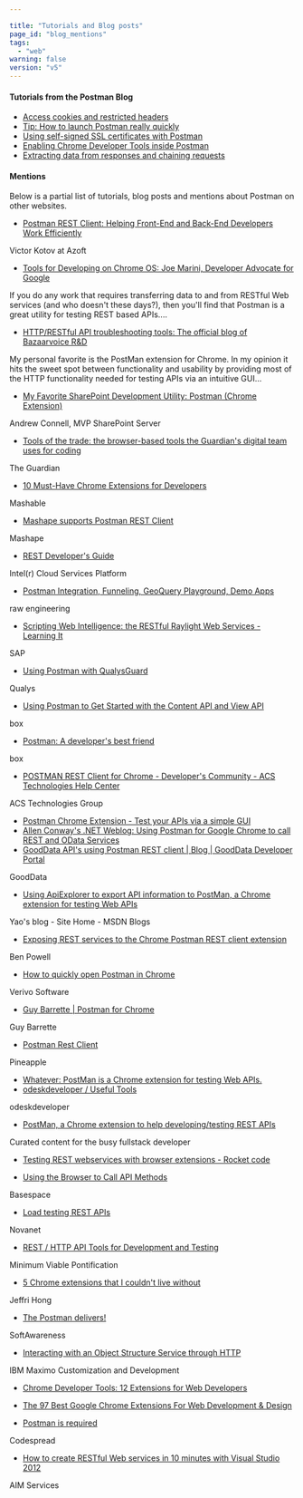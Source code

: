 ```yaml
---

title: "Tutorials and Blog posts"
page_id: "blog_mentions"
tags:
  - "web"
warning: false
version: "v5"
---
```

#### Tutorials from the Postman Blog

* [Access cookies and restricted headers][0]
* [Tip: How to launch Postman really quickly][1]
* [Using self-signed SSL certificates with Postman][2]
* [Enabling Chrome Developer Tools inside Postman][3]
* [Extracting data from responses and chaining requests][4]

#### Mentions

Below is a partial list of tutorials, blog posts and mentions about Postman on other websites.

* [Postman REST Client: Helping Front-End and Back-End Developers Work Efficiently][5]

Victor Kotov at Azoft
* [Tools for Developing on Chrome OS: Joe Marini, Developer Advocate for Google][6]

If you do any work that requires transferring data to and from RESTful Web services (and who doesn't these days?), then you'll find that Postman is a great utility for testing REST based APIs....
* [HTTP/RESTful API troubleshooting tools: The official blog of Bazaarvoice R&D][7]

My personal favorite is the PostMan extension for Chrome. In my opinion it hits the sweet spot between functionality and usability by providing most of the HTTP functionality needed for testing APIs via an intuitive GUI...
* [My Favorite SharePoint Development Utility: Postman (Chrome Extension)][7]

Andrew Connell, MVP SharePoint Server
* [Tools of the trade: the browser-based tools the Guardian's digital team uses for coding][8]

The Guardian
* [10 Must-Have Chrome Extensions for Developers][9]

Mashable
* [Mashape supports Postman REST Client][10]

Mashape
* [REST Developer's Guide][11]

Intel(r) Cloud Services Platform
* [Postman Integration, Funneling, GeoQuery Playground, Demo Apps][12]

raw engineering
* [Scripting Web Intelligence: the RESTful Raylight Web Services - Learning It][13]

SAP
* [Using Postman with QualysGuard][14]

Qualys
* [Using Postman to Get Started with the Content API and View API][15]

box
* [Postman: A developer's best friend][16]

box
* [POSTMAN REST Client for Chrome - Developer's Community - ACS Technologies Help Center][17]

ACS Technologies Group
* [Postman Chrome Extension - Test your APIs via a simple GUI][18]
* [Allen Conway's .NET Weblog: Using Postman for Google Chrome to call REST and OData Services][19]
* [GoodData API's using Postman REST client | Blog | GoodData Developer Portal][20]

GoodData
* [Using ApiExplorer to export API information to PostMan, a Chrome extension for testing Web APIs][21]

Yao's blog - Site Home - MSDN Blogs
* [Exposing REST services to the Chrome Postman REST client extension][22]

Ben Powell
* [How to quickly open Postman in Chrome][23]

Verivo Software
* [Guy Barrette | Postman for Chrome][24]

Guy Barrette
* [Postman Rest Client][25]

Pineapple
* [Whatever: PostMan is a Chrome extension for testing Web APIs.][26]
* [odeskdeveloper / Useful Tools][27]

odeskdeveloper
* [PostMan, a Chrome extension to help developing/testing REST APIs][28]

Curated content for the busy fullstack developer
* [Testing REST webservices with browser extensions - Rocket code][29]

* [Using the Browser to Call API Methods][30]

Basespace
* [Load testing REST APIs][31]

Novanet
* [REST / HTTP API Tools for Development and Testing][32]

Minimum Viable Pontification
* [5 Chrome extensions that I couldn't live without][33]

Jeffri Hong
* [The Postman delivers!][34]

SoftAwareness
* [Interacting with an Object Structure Service through HTTP][35]

IBM Maximo Customization and Development
* [Chrome Developer Tools: 12 Extensions for Web Developers][36]

* [The 97 Best Google Chrome Extensions For Web Development & Design][37]

* [Postman is required][38]

Codespread
* [How to create RESTful Web services in 10 minutes with Visual Studio 2012][39]

AIM Services


[0]: http://blog.getpostman.com/index.php/2014/02/11/postman-v0-9-6-access-cookies-and-restricted-headers-plus-better-testing/
[1]: http://blog.getpostman.com/index.php/2014/01/31/tip-how-to-launch-postman-really-quickly/
[2]: http://blog.getpostman.com/index.php/2014/01/28/using-self-signed-certificates-with-postman/
[3]: http://blog.getpostman.com/index.php/2014/01/27/enabling-chrome-developer-tools-inside-postman/
[4]: http://blog.getpostman.com/index.php/2014/01/27/extracting-data-from-responses-and-chaining-requests/
[5]: http://cases.azoft.com/postman-rest-client-in-a-mobile-development-project/
[6]: http://joemarini.blogspot.in/2013/11/tools-for-developing-on-chromeos.html
[7]: http://www.andrewconnell.com/blog/my-favorite-sharepoint-development-utility-postman-chrome-extension
[8]: http://www.theguardian.com/info/developer-blog/2013/jan/18/tools-of-the-trade-web-development
[9]: http://mashable.com/2013/02/19/chrome-extensions-developers/
[10]: http://blog.mashape.com/post/63034628207/mashape-supports-postman-rest-client
[11]: http://software.intel.com/cloudservicesplatform/documentation/intel-cloud-services-platform-beta-identity-services-rest-developers-guide
[12]: http://www.raweng.com/blog/2013/08/28/postman-integration-funneling-geoquery-playground-demo-apps/
[13]: http://scn.sap.com/community/restful-sdk/blog/2013/09/07/scripting-web-intelligence-the-restful-raylight-web-services--learing-it
[14]: https://community.qualys.com/docs/DOC-4523#Web_browser_Chrome_Postman
[15]: http://developers.blog.box.com/2013/10/14/using-postman-to-get-started-with-the-content-api-and-view-api-2/
[16]: http://developers.blog.box.com/2013/03/13/postman-a-developers-best-friend/
[17]: http://wiki.acstechnologies.com/display/DevCom/POSTMAN+REST+Client+for+Chrome
[18]: http://dchua.com/2013/08/11/postman-chrome-extension-test-your-apis-via-a-simple-gui/
[19]: http://allen-conway-dotnet.blogspot.in/2013/05/using-postman-for-google-chrome-to-call.html
[20]: http://blog.grigsbyconsulting.com/?p=97
[21]: http://blogs.msdn.com/b/yaohuang1/archive/2012/06/15/using-apiexplorer-to-export-api-information-to-postman-a-chrome-extension-for-testing-web-apis.aspx
[22]: http://benpowell.org/exposing-rest-services-to-the-chrome-postman-rest/
[23]: http://support.verivo.com/entries/25685046-How-to-quickly-open-Postman-in-Chrome
[24]: http://blog.guybarrette.com/post/2013/03/17/Postman-for-Chrome.aspx
[25]: http://pineapple.io/resources/postman-rest-client
[26]: http://tom-jaeschke.blogspot.in/2013/09/postman-is-chrome-extension-for-testing.html
[27]: http://developers.odesk.com/w/page/62441163/Useful%20Tools
[28]: http://busy-fullstack-developer.tumblr.com/post/45012220555/postman-a-chrome-extension-to-help-developing-testing
[29]: http://code.skyrocket.be/post/26835923773/testing-rest-webservices-with-browser-extensions
[30]: https://developer.basespace.illumina.com/docs/content/documentation/rest-api/api-using-a-browser
[31]: http://www.novanet.no/blog/stian-sveen/dates/2013/3/load-testing-rest-apis/
[32]: http://fcfeibel.com/blog/2013/05/07/rest-http-api-tools-for-development-and-testing/
[33]: http://jeffri.me/2013/07/5-chrome-extensions-that-i-couldnt-live-without/
[34]: http://www.softawareness.com/2013/01/postman-delivers.html
[35]: http://maximodev.blogspot.in/2012/08/maximo-integration-framework-object-structure-service-http-tutorial.html
[36]: http://doublemesh.com/chrome-extensions-for-web-developers/
[37]: http://www.skilledup.com/learn/programming/best-google-chrome-extensions-web-development-design/
[38]: http://www.codespread.com/postman-is-required.html
[39]: http://aim-services.ch/blog/expertises/net-development/how-to-create-restful-web-services-in-10-minutes-with-visual-studio-2012/
